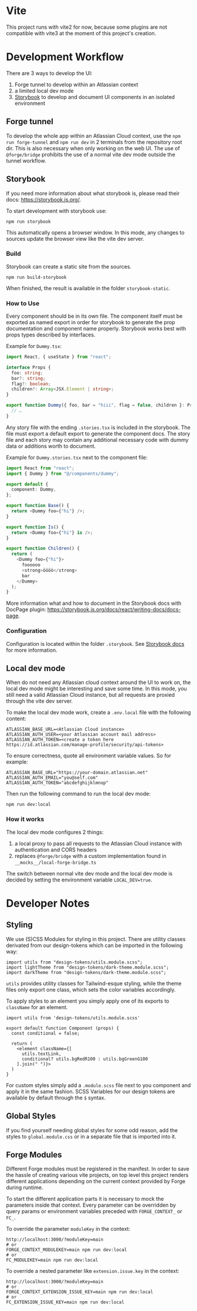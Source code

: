 # Vite

This project runs with vite2 for now, because some plugins are not compatible with vite3 at the moment of this project's creation.

# Development Workflow

There are 3 ways to develop the UI:

1. Forge tunnel to develop within an Atlassian context
2. a limited local dev mode
3. [Storybook](https://storybook.js.org/) to develop and document UI components in an isolated environment

## Forge tunnel

To develop the whole app within an Atlassian Cloud context, use the `npm run forge-tunnel` and `npm run dev` in 2 terminals from the repository root dir.
This is also necessary when only working on the web UI.
The use of `@forge/bridge` prohibits the use of a normal vite dev mode outside the tunnel workflow.

## Storybook

If you need more information about what storybook is, please read their docs: https://storybook.js.org/.

To start development with storybook use:

```
npm run storybook
```

This automatically opens a browser window.
In this mode, any changes to sources update the browser view like the vite dev server.

### Build

Storybook can create a static site from the sources.

```
npm run build-storybook
```

When finished, the result is available in the folder `storybook-static`.

### How to Use

Every component should be in its own file.
The component itself must be exported as named export in order for storybook to generate the prop documentation and component name properly.
Storybook works best with props types described by interfaces.

Example for `Dummy.tsx`:

```typescript jsx
import React, { useState } from "react";

interface Props {
  foo: string;
  bar?: string;
  flag?: boolean;
  children?: Array<JSX.Element | string>;
}

export function Dummy({ foo, bar = "hiii", flag = false, children }: Props) {
  // …
}
```

Any story file with the ending `.stories.tsx` is included in the storybook.
The file must export a default export to generate the component docs.
The story file and each story may contain any additional necessary code with dummy data or additions worth to document.

Example for `Dummy.stories.tsx` next to the component file:

```typescript jsx
import React from "react";
import { Dummy } from "@/components/dummy";

export default {
  component: Dummy,
};

export function Base() {
  return <Dummy foo={"hi"} />;
}

export function Is() {
  return <Dummy foo={"hi"} is />;
}

export function Children() {
  return (
    <Dummy foo={"hi"}>
      foooooo
      <strong>öööö</strong>
      bar
    </Dummy>
  );
}
```

More information what and how to document in the Storybook docs with DocPage plugin: https://storybook.js.org/docs/react/writing-docs/docs-page.

### Configuration

Configuration is located within the folder `.storybook`.
See [Storybook docs](https://storybook.js.org/docs/react/configure/overview) for more information.

## Local dev mode

When do not need any Atlassian cloud context around the UI to work on, the local dev mode might be interesting and save some time.
In this mode, you still need a valid Atlassian Cloud instance, but all requests are proxied through the vite dev server.

To make the local dev mode work, create a `.env.local` file with the following content:

```
ATLASSIAN_BASE_URL=<Atlassian Cloud instance>
ATLASSIAN_AUTH_USER=<your Atlassian account mail address>
ATLASSIAN_AUTH_TOKEN=<create a token here https://id.atlassian.com/manage-profile/security/api-tokens>
```

To ensure correctness, quote all environment variable values.
So for example:

```
ATLASSIAN_BASE_URL="https://your-domain.atlassian.net"
ATLASSIAN_AUTH_EMAIL="you@self.com"
ATLASSIAN_AUTH_TOKEN="abcdefghijklmnop"
```

Then run the following command to run the local dev mode:

```
npm run dev:local
```

### How it works

The local dev mode configures 2 things:

1. a local proxy to pass all requests to the Atlassian Cloud instance with authentication and CORS headers
2. replaces `@forge/bridge` with a custom implementation found in `__mocks__/local-forge-bridge.ts`

The switch between normal vite dev mode and the local dev mode is decided by setting the environment variable `LOCAL_DEV=true`.

# Developer Notes

## Styling

We use (S)CSS Modules for styling in this project. There are utility classes derivated from our design-tokens which can be imported in the following way:

```tsx
import utils from "design-tokens/utils.module.scss";
import lightTheme from "design-tokens/dark-theme.module.scss";
import darkTheme from "design-tokens/dark-theme.module.scss";
```

`utils` provides utility classes for Tailwind-esque styling, while the theme files only export one class, which sets the color variables accordingly.

To apply styles to an element you simply apply one of its exports to `className` for an element.

```tsx
import utils from 'design-tokens/utils.module.scss'

export default function Component (props) {
  const conditional = false;

  return (
    <element className={[
      utils.textLink,
      conditional? utils.bgRedR100 : utils.bgGreenG100
    ].join(" ")}>
  )
}
```

For custom styles simply add a `.module.scss` file next to you component and apply it in the same fashion. SCSS Variables for our design tokens are available by default through the `$` syntax.

## Global Styles

If you find yourself needing global styles for some odd reason, add the styles to `global.module.css` or in a separate file that is imported into it.

## Forge Modules

Different Forge modules must be registered in the manifest.
In order to save the hassle of creating various vite projects, on top level this project renders different applications depending on the current context provided by Forge during runtime.

To start the different application parts it is necessary to mock the parameters inside that context.
Every parameter can be overridden by query params or environment variables preceded with `FORGE_CONTEXT_` or `FC_`.

To override the parameter `moduleKey` in the context:

```
http://localhost:3000/?moduleKey=main
# or
FORGE_CONTEXT_MODULEKEY=main npm run dev:local
# or
FC_MODULEKEY=main npm run dev:local
```

To override a nested parameter like `extension.issue.key` in the context:

```
http://localhost:3000/?moduleKey=main
# or
FORGE_CONTEXT_EXTENSION_ISSUE_KEY=main npm run dev:local
# or
FC_EXTENSION_ISSUE_KEY=main npm run dev:local
```
